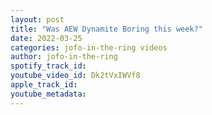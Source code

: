 ```yaml
---
layout: post
title: "Was AEW Dynamite Boring this week?"
date: 2022-03-25
categories: jofo-in-the-ring videos
author: jofo-in-the-ring
spotify_track_id: 
youtube_video_id: Dk2tVxIWVf8
apple_track_id: 
youtube_metadata: 
---
```

